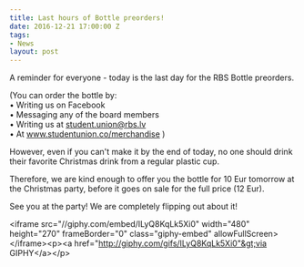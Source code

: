 ```yaml
---
title: Last hours of Bottle preorders!
date: 2016-12-21 17:00:00 Z
tags:
- News
layout: post
---
```


A reminder for everyone - today is the last day for the RBS Bottle preorders.

(You can order the bottle by:
<br>• Writing us on Facebook
<br>• Messaging any of the board members
<br>• Writing us at student.union@rbs.lv
<br>• At www.studentunion.co/merchandise )

However, even if you can't make it by the end of today, no one should drink their favorite Christmas drink from a regular plastic cup.

Therefore, we are kind enough to offer you the bottle for 10 Eur tomorrow at the Christmas party, before it goes on sale for the full price (12 Eur).

See you at the party! We are completely flipping out about it!

&lt;iframe src="//giphy.com/embed/ILyQ8KqLk5Xi0" width="480" height="270" frameBorder="0" class="giphy-embed" allowFullScreen&gt;&lt;/iframe&gt;&lt;p&gt;&lt;a href="http://giphy.com/gifs/ILyQ8KqLk5Xi0"&gt;via GIPHY&lt;/a&gt;&lt;/p&gt;